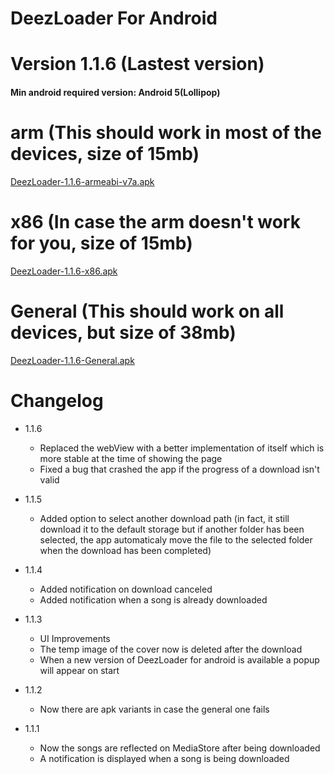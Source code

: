 # DeezLoader For Android 

# Version 1.1.6 (Lastest version)
#### Min android required version: Android 5(Lollipop)

# arm (This should work in most of the devices, size of 15mb)
[DeezLoader-1.1.6-armeabi-v7a.apk](https://gitlab.com/DT3264/DeezLoader-Android/raw/master/Release/DeezLoader-1.1.6-armeabi-v7a-debug.apk)

# x86 (In case the arm doesn't work for you, size of 15mb)
[DeezLoader-1.1.6-x86.apk](https://gitlab.com/DT3264/DeezLoader-Android/raw/master/Release/DeezLoader-1.1.6-x86-debug.apk)

# General (This should work on all devices, but size of 38mb)
[DeezLoader-1.1.6-General.apk](https://gitlab.com/DT3264/DeezLoader-Android/raw/master/Release/DeezLoader-1.1.6-General-debug.apk)

# Changelog

- 1.1.6
    - Replaced the webView with a better implementation of itself which is more stable at the time of showing the page
    - Fixed a bug that crashed the app if the progress of a download isn't valid

- 1.1.5
    - Added option to select another download path (in fact, it still download it to the default storage but if another folder has been selected, the app automaticaly move the file to the selected folder when the download has been completed)

- 1.1.4
    - Added notification on download canceled
    - Added notification when a song is already downloaded

- 1.1.3
    - UI Improvements
    - The temp image of the cover now is deleted after the download
    - When a new version of DeezLoader for android is available a popup will appear on start

- 1.1.2
    - Now there are apk variants in case the general one fails

- 1.1.1
    -  Now the songs are reflected on MediaStore after being downloaded
    -  A notification is displayed when a song is being downloaded